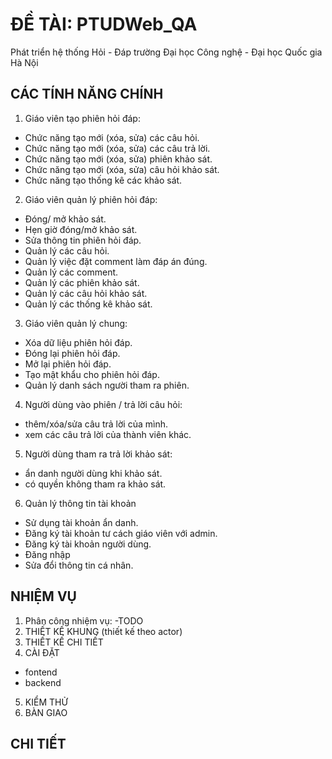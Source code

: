 # ĐỀ TÀI: PTUDWeb_QA
Phát triển hệ thống Hỏi - Đáp trường Đại học Công nghệ - Đại học Quốc gia Hà Nội

## CÁC TÍNH NĂNG CHÍNH
1. Giáo viên tạo phiên hỏi đáp:
  - Chức năng tạo mới (xóa, sửa) các câu hỏi.
  - Chức năng tạo mới (xóa, sửa) các câu trả lời.
  - Chức năng tạo mới (xóa, sửa) phiên khảo sát.
  - Chức năng tạo mới (xóa, sửa) câu hỏi khảo sát.
  - Chức năng tạo thống kê các khảo sát.
 
2. Giáo viên quản lý phiên hỏi đáp:
  - Đóng/ mở khảo sát.
  - Hẹn giờ đóng/mở khảo sát.
  - Sửa thông tin phiên hỏi đáp.
  - Quản lý các câu hỏi.
  - Quản lý việc đặt comment làm đáp án đúng.
  - Quản lý các comment.
  - Quản lý các phiên khảo sát.
  - Quản lý các câu hỏi khảo sát.
  - Quản lý các thống kê khảo sát.
  
3. Giáo viên quản lý chung:
  - Xóa dữ liệu phiên hỏi đáp.
  - Đóng lại phiên hỏi đáp.
  - Mở lại phiên hỏi đáp.
  - Tạo mật khẩu cho phiên hỏi đáp.
  - Quản lý danh sách người tham ra phiên.

4. Người dùng vào phiên / trả lời câu hỏi:
  - thêm/xóa/sửa câu trả lời của mình.
  - xem các câu trả lời của thành viên khác.
  
5. Người dùng tham ra trả lời khảo sát:
  - ẩn danh người dùng khi khảo sát.
  - có quyền không tham ra khảo sát.
  
6. Quản lý thông tin tài khoản
  - Sử dụng tài khoản ẩn danh.
  - Đăng ký tài khoản tư cách giáo viên với admin.
  - Đăng ký tài khoản người dùng.
  - Đăng nhập
  - Sửa đổi thông tin cá nhân.
  
## NHIỆM VỤ
1. Phân công nhiệm vụ:
  -TODO
2. THIẾT KẾ KHUNG (thiết kế theo actor)
3. THIẾT KẾ CHI TIẾT
4. CÀI ĐẶT
  - fontend
  - backend
5. KIỂM THỬ
6. BÀN GIAO

## CHI TIẾT
